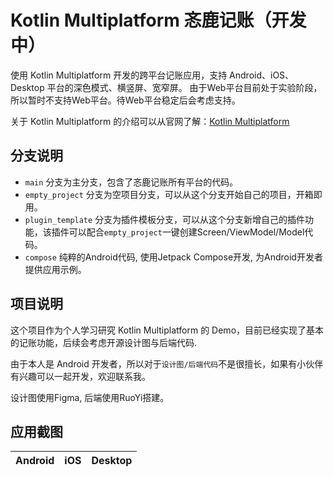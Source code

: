 # Kotlin Multiplatform 忞鹿记账（开发中）

使用 Kotlin Multiplatform 开发的跨平台记账应用，支持 Android、iOS、Desktop 平台的深色模式、横竖屏、宽窄屏。
由于Web平台目前处于实验阶段，所以暂时不支持Web平台。待Web平台稳定后会考虑支持。

关于 Kotlin Multiplatform 的介绍可以从官网了解：[Kotlin Multiplatform](https://kotlinlang.org/docs/multiplatform.html)

## 分支说明

- `main` 分支为主分支，包含了忞鹿记账所有平台的代码。
- `empty_project` 分支为空项目分支，可以从这个分支开始自己的项目，开箱即用。
- `plugin_template` 分支为插件模板分支，可以从这个分支新增自己的插件功能，该插件可以配合`empty_project`一键创建Screen/ViewModel/Model代码。
- `compose` 纯粹的Android代码, 使用Jetpack Compose开发, 为Android开发者提供应用示例。

## 项目说明

这个项目作为个人学习研究 Kotlin Multiplatform 的 Demo，目前已经实现了基本的记账功能，后续会考虑开源设计图与后端代码.

由于本人是 Android 开发者，所以对于`设计图/后端代码`不是很擅长，如果有小伙伴有兴趣可以一起开发，欢迎联系我。

设计图使用Figma, 后端使用RuoYi搭建。

## 应用截图

| Android | iOS | Desktop |
| :---: | :---: | :---: |